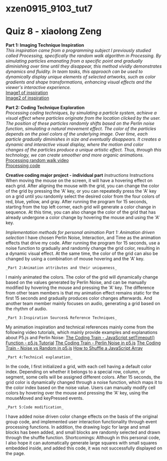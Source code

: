 # xzen0915_9103_tut7

# Quiz 8  - xiaolong Zeng 

__Part 1: Imaging Technique Inspiration__  
_This inspiration came from a programming subject I previously studied called Processing, specifically the random walk algorithm in Processing. By simulating particles emanating from a specific point and gradually diminishing over time until they disappear, this method vividly demonstrates dynamics and fluidity. In team tasks, this approach can be used to dynamically display unique elements of selected artworks, such as color gradients and shape transformations, enhancing visual effects and the viewer's interactive experience._  
[Image1 of inspiration](https://drive.google.com/file/d/1rhdvu0CvBV7rZLc7IyK-ad1CftzxQo2y/view?usp=sharing)  
[Image2 of inspiration](https://drive.google.com/file/d/15ij9szWoAeJG3uZzmmr02133vzfigHDz/view?usp=drive_link)  


__Part 2: Coding Technique Exploration__  
_Processing coding techniques, by simulating a particle system, achieve a visual effect where particles originate from the location clicked by the user. The position of these particles randomly shifts based on the Perlin noise function, simulating a natural movement effect. The color of the particles depends on the pixel colors of the underlying image. Over time, each particle gradually diminishes in size and eventually disappears. It creates a dynamic and interactive visual display, where the motion and color changes of the particles produce a unique artistic effect. Thus, through this technology, we can create smoother and more organic animations._  
[Processing random walk video](https://drive.google.com/file/d/1Dv_sh6xrAtyK3PxZx5uQoi06MOJzTBoH/view?usp=drive_link)  
[Processing code](https://docs.google.com/document/d/1abC0IwF7RyGRdAw8yMCuxAWi4z2M8Ka9/edit?usp=drive_link&ouid=106754159669391581950&rtpof=true&sd=true)





__Creative coding major project - individual part__
_Instructions_
Instructions
When moving the mouse on the screen, it will have a hovering effect on each grid. After aligning the mouse with the grid, you can change the color of the grid by pressing the 'A' key, or you can repeatedly press the 'A' key on a grid until you randomly select the desired color from the four colors of red, blue, yellow, and gray. After running the program for 15 seconds, starting from the top left corner, each grid will generate a color change in sequence. At this time, you can also change the color of the grid that has already undergone a color change by hovering the mouse and using the 'A' key.

_Implementation methods for personal animation_
    _Part 1: Animation driven selection_
I have chosen Perlin Noise, Interaction, and Time as the animation effects that drive my code. After running the program for 15 seconds, use a noise function to gradually and randomly change the grid color, resulting in a dynamic visual effect. At the same time, the color of the grid can also be changed by using a combination of mouse hovering and the 'A' key.


    _Part 2:Animation attributes and their uniqueness_
I mainly animated the colors. The color of the grid will dynamically change based on the values generated by Perlin Noise, and can be manually modified by hovering the mouse and pressing the 'A' key. The difference from other team members is that my animation effect remains static for the first 15 seconds and gradually produces color changes afterwards. And another team member mainly focuses on audio, generating a grid based on the rhythm of audio.


    _Part 3:Inspiration Sources& Reference Techniques_
My animation inspiration and technical references mainly come from the following video tutorials, which mainly provide examples and explanations about P5.js and Perlin Noise:
[The Coding Train - JavaScript setTimeout() Function - p5.js Tutorial](https://www.youtube.com/watch?v=nGfTjA8qNDA)
[The Coding Train - Perlin Noise in p5.js](https://www.youtube.com/watch?v=Qf4dIN99e2w&list=PLRqwX-V7Uu6bgPNQAdxQZpJuJCjeOr7VD)
[The Coding Train - Noise vs Random in p5.js](https://www.youtube.com/watch?v=YcdldZ1E9gU)
[How to Shuffle a JavaScript Array](https://www.youtube.com/watch?v=Gfx9UV2tpLg)


    _Part 4:Technical explanation_
In the code, I first initialized a grid, with each cell having a default color index. Depending on whether it belongs to a special row, column, or segment, some cells will be assigned different colors. After 15 seconds, the grid color is dynamically changed through a noise function, which maps it to the color index based on the noise value. Users can manually modify cell colors by hovering over the mouse and pressing the 'A' key, using the mouseMoved and keyPressed events.


    _Part 5:Code modification_
I have added noise driven color change effects on the basis of the original group code, and implemented user interaction functionality through event processing functions. In addition, the drawing logic for large and small blocks has been added, and small blocks are randomly selected and drawn through the shuffle function. 
Shortcomings: Although in this personal code, I also hope it can automatically generate large squares with small squares embedded inside, and added this code, it was not successfully displayed on the page.

